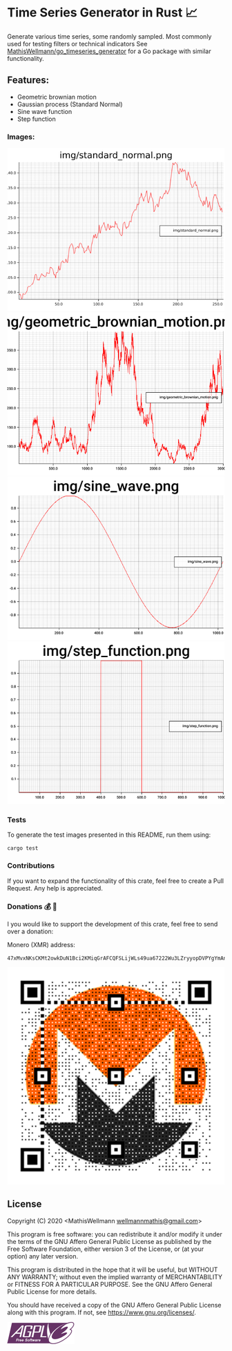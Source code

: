 # Time Series Generator in Rust :chart_with_upwards_trend:
Generate various time series, some randomly sampled.
Most commonly used for testing filters or technical indicators
See [MathisWellmann/go_timeseries_generator](https://github.com/MathisWellmann/go_timeseries_generator)
 for a Go package with similar functionality.

## Features:
- Geometric brownian motion
- Gaussian process (Standard Normal)
- Sine wave function
- Step function

### Images:

![standard_normal](img/standard_normal.png)
![geometric_brownian_motion](img/geometric_brownian_motion.png)
![sine_wave](img/sine_wave.png)
![step_function](img/step_function.png)

### Tests
To generate the test images presented in this README, run them using:
```shell_scipt
cargo test
```

### Contributions
If you want to expand the functionality of this crate, feel free to create a Pull Request. 
Any help is appreciated.

### Donations :moneybag: :money_with_wings:
I you would like to support the development of this crate, feel free to send over a donation:

Monero (XMR) address:
```plain
47xMvxNKsCKMt2owkDuN1Bci2KMiqGrAFCQFSLijWLs49ua67222Wu3LZryyopDVPYgYmAnYkSZSz9ZW2buaDwdyKTWGwwb
```

![monero](img/monero_donations_qrcode.png)

## License
Copyright (C) 2020  <MathisWellmann wellmannmathis@gmail.com>

This program is free software: you can redistribute it and/or modify
it under the terms of the GNU Affero General Public License as published by
the Free Software Foundation, either version 3 of the License, or
(at your option) any later version.

This program is distributed in the hope that it will be useful,
but WITHOUT ANY WARRANTY; without even the implied warranty of
MERCHANTABILITY or FITNESS FOR A PARTICULAR PURPOSE.  See the
GNU Affero General Public License for more details.

You should have received a copy of the GNU Affero General Public License
along with this program.  If not, see <https://www.gnu.org/licenses/>.

![GNU AGPLv3](agplv3.png)
